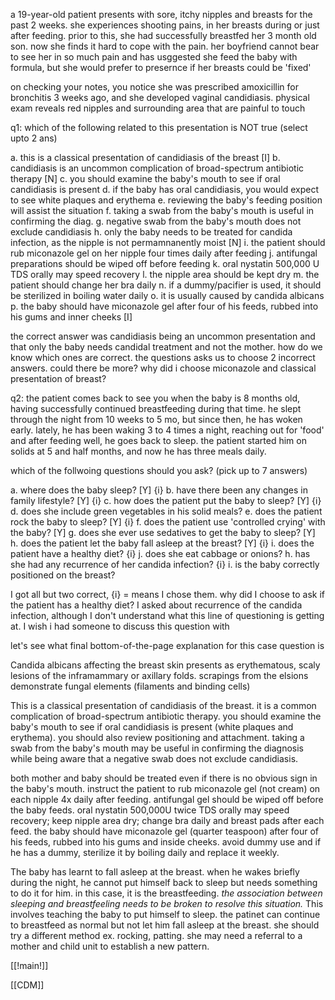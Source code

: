 a 19-year-old patient presents with sore, itchy nipples and breasts for the past 2 weeks. she experiences shooting pains, in her breasts during or just after feeding. prior to this, she had successfully breastfed her 3 month old son. now she finds it hard to cope with the pain. her boyfriend cannot bear to see her in so much pain and has usggested she feed the baby with formula, but she would prefer to presernce if her breasts could be 'fixed' 

on checking your notes, you notice she was prescribed amoxicillin for bronchitis 3 weeks ago, and she developed vaginal candidiasis. physical exam reveals red nipples and surrounding area that are painful to touch

q1: which of the following related to this presentation is NOT true (select upto 2 ans)

a. this is a classical presentation of candidiasis of the breast [I]
b. candidiasis is an uncommon complication of broad-spectrum antibiotic therapy [N] 
c. you should examine the baby's mouth to see if oral candidiasis is present 
d. if the baby has oral candidiasis, you would expect to see white plaques and erythema 
e. reviewing the baby's feeding position will assist the situation 
f. taking a swab from the baby's mouth is useful in confirming the diag. 
g. negative swab from the baby's mouth does not exclude candidiasis 
h. only the baby needs to be treated for candida infection, as the nipple is not permamnanently moist [N]
i. the patient should rub miconazole gel on her nipple four times daily after feeding 
j. antifungal preparations should be wiped off before feeding 
k. oral nystatin 500,000 U TDS orally may speed recovery 
l. the nipple area should be kept dry 
m. the patient should change her bra daily 
n. if a dummy/pacifier is used, it should be sterilized in boiling water daily 
o. it is usually caused by candida albicans 
p. the baby should have miconazole gel after four of his feeds, rubbed into his gums and inner cheeks [I]

the correct answer was candidiasis being an uncommon presentation and that only the baby needs candidal treatment and not the mother. how do we know which ones are correct. the questions asks us to choose 2 incorrect answers. could there be more? why did i choose miconazole and classical presentation of breast? 

q2: the patient comes back to see you when the baby is 8 months old, having successfully continued breastfeeding during that time. he slept through the night from 10 weeks to 5 mo, but since then, he has woken early. lately, he has been waking 3 to 4 times a night, reaching out for 'food' and after feeding well, he goes back to sleep. the patient started him on solids at 5 and half months, and now he has three meals daily. 

which of the follwoing questions should you ask? (pick up to 7 answers)

a. where does the baby sleep? [Y] {i}
b. have there been any changes in family lifestyle? [Y] {i}
c. how does the patient put the baby to sleep? [Y] {i}
d. does she include green vegetables in his solid meals? 
e. does the patient rock the baby to sleep? [Y] {i}
f. does the patient use 'controlled crying' with the baby? [Y]
g. does she ever use sedatives to get the baby to sleep? [Y]
h. does the patient let the baby fall asleep at the breast? [Y] {i}
i. does the patient have a healthy diet? {i}
j. does she eat cabbage or onions? 
h. has she had any recurrence of her candida infection? {i}
i. is the baby correctly positioned on the breast? 

I got all but two correct, {i} = means I chose them. why did I choose to ask if the patient has a healthy diet? I asked about recurrence of the candida infection, although I don't understand what this line of questioning is getting at. I wish i had someone to discuss this question with

let's see what final bottom-of-the-page explanation for this case question is 

Candida albicans affecting the breast skin presents as erythematous, scaly lesions of the inframammary or axillary folds. scrapings from the elsions demonstrate fungal elements (filaments and binding cells)

This is a classical presentation of candidiasis of the breast. it is a common complication of broad-spectrum antibiotic therapy. you should examine the baby's mouth to see if oral candidiasis is present (white plaques and erythema). you should also review positioning and attachment. taking a swab from the baby's mouth may be useful in confirming the diagnosis while being aware that a negative swab does not exclude candidiasis. 

both mother and baby should be treated even if there is no obvious sign in the baby's mouth. instruct the patient to rub miconazole gel (not cream) on each nipple 4x daily after feeding. antifungal gel should be wiped off before the baby feeds. oral nystatin 500,000U twice TDS orally may speed recovery; keep nipple area dry; change bra daily and breast pads after each feed. the baby should have miconazole gel (quarter teaspoon) after four of his feeds, rubbed into his gums and inside cheeks. avoid dummy use and if he has a dummy, sterilize it by boiling daily and replace it weekly. 

The baby has learnt to fall asleep at the breast. when he wakes briefly during the night, he cannot put himself back to sleep but needs something to do it for him. in this case, it is the breastfeeding. *the association between sleeping and breastfeeling needs to be broken to resolve this situation.* This involves teaching the baby to put himself to sleep. the patinet can continue to breastfeed as normal but not let him fall asleep at the breast. she should try a different method ex. rocking, patting. she may need a referral to a mother and child unit to establish a new pattern. 

[[!main!]]

[[CDM]]
